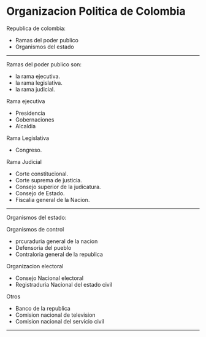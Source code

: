 
# Organizacion Politica de Colombia

Republica de colombia:
* Ramas del poder publico
* Organismos del estado

---

Ramas del poder publico son:
* la rama ejecutiva.
* la rama legislativa.
* la rama judicial.

Rama ejecutiva
* Presidencia
* Gobernaciones
* Alcaldia

Rama Legislativa
* Congreso.

Rama Judicial
* Corte constitucional.
* Corte suprema de justicia.
* Consejo superior de la judicatura.
* Consejo de Estado.
* Fiscalia general de la Nacion.

---

Organismos del estado:

Organismos de control 
* prcuraduria general de la nacion
* Defensoria del pueblo
* Contraloria general de la republica

Organizacion electoral
* Consejo Nacional electoral
* Registraduria Nacional del estado civil

Otros
* Banco de la republica
* Comision nacional de television
* Comision nacional del servicio civil
---
